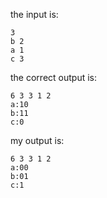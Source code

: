 the input is:
```
3
b 2
a 1
c 3
```

the correct output is:
```
6 3 3 1 2
a:10
b:11
c:0
```

my output is:
```
6 3 3 1 2 
a:00
b:01
c:1
```